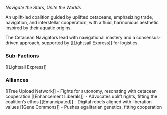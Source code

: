 *Navigate the Stars, Unite the Worlds*

An uplift-led coalition guided by uplifted cetaceans, emphasizing trade, navigation, and interstellar cooperation, with a fluid, harmonious aesthetic inspired by their aquatic origins.

The Cetacean Navigators lead with navigational mastery and a consensus-driven approach, supported by [[Lightsail Express]] for logistics.

### Sub-Factions
[[Lightsail Express]]
### Alliances
[[Free Upload Network]] - Fights for autonomy, resonating with cetacean cooperation
[[Enhancement Liberals]] - Advocates uplift rights, fitting the coalition’s ethos
[[Emancipated]] - Digital rebels aligned with liberation values
[[Gene Commons]] - Pushes egalitarian genetics, fitting cooperation